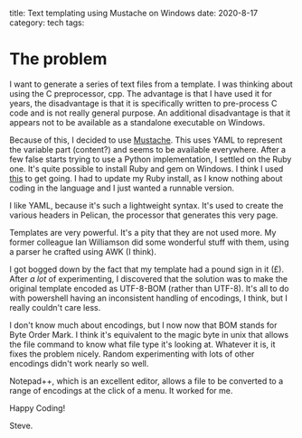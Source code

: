 title: Text templating using Mustache on Windows
date: 2020-8-17
category: tech
tags: 

# The problem

I want to generate a series of text files from a template.
I was thinking about using the C preprocessor, cpp.
The advantage is that I have used it for years, 
the disadvantage is that it is specifically written to pre-process C code and is not really general purpose.
An additional disadvantage is that it appears not to be available as a standalone executable on Windows.

Because of this, I decided to use [Mustache](https://mustache.github.io/mustache.1.html).
This uses YAML to represent the variable part (content?) and seems to be available everywhere.
After a few false starts trying to use a Python implementation, I settled on the Ruby one.
It's quite possible to install Ruby and gem on Windows. I think I used [this](https://stackoverflow.com/questions/21625582/is-there-a-standalone-portable-command-line-implementation-of-mustache-for-wind) to get going.
I had to update my Ruby install, as I know nothing about coding in the language and I just wanted a runnable version.

I like YAML, because it's such a lightweight syntax. It's used to create the various headers in Pelican, 
the processor that generates this very page. 

Templates are very powerful. It's a pity that they are not used more. My former colleague Ian Williamson did some wonderful stuff with them,
using a parser he crafted using AWK (I think). 

I got bogged down by the fact that my template had a pound sign in it (&pound;).
After *a lot* of experimenting, I discovered that the solution was to make the original template encoded as UTF-8-BOM (rather than UTF-8).
It's all to do with powershell having an inconsistent handling of encodings, I think,
but I really couldn't care less.

I don't know much about encodings, but I now now that BOM stands for Byte Order Mark. 
I think it's equivalent to the magic byte in unix that allows the file command to know what file type it's looking at.
Whatever it is, it fixes the problem nicely.
Random experimenting with lots of other encodings didn't work nearly so well.

Notepad++, which is an excellent editor, allows a file to be converted to a range of encodings at the click of a menu. 
It worked for me.

Happy Coding!

Steve.
